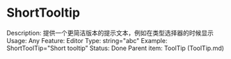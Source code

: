 # ShortTooltip

Description: 提供一个更简洁版本的提示文本，例如在类型选择器的时候显示
Usage: Any
Feature: Editor
Type: string="abc"
Example: ShortToolTip="Short tooltip”
Status: Done
Parent item: ToolTip (ToolTip.md)